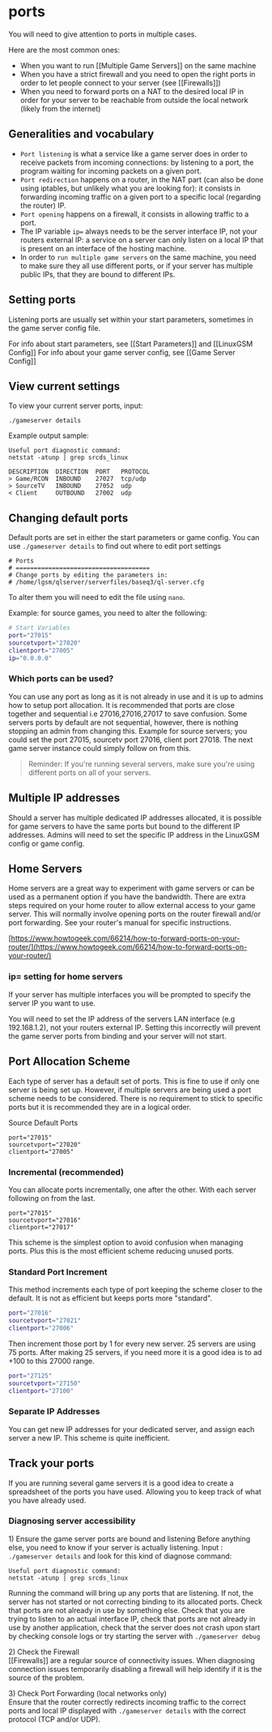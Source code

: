 # ports

You will need to give attention to ports in multiple cases.

Here are the most common ones:

* When you want to run \[\[Multiple Game Servers\]\] on the same machine
* When you have a strict firewall and you need to open the right ports in order to let people connect to your server \(see \[\[Firewalls\]\]\)
* When you need to forward ports on a NAT to the desired local IP in order for your server to be reachable from outside the local network \(likely from the internet\)

## Generalities and vocabulary

* `Port listening` is what a service like a game server does in order to receive packets from incoming connections: by listening to a port, the program waiting for incoming packets on a given port.
* `Port redirection` happens on a router, in the NAT part \(can also be done using iptables, but unlikely what you are looking for\): it consists in forwarding incoming traffic on a given port to a specific local \(regarding the router\) IP.
* `Port opening` happens on a firewall, it consists in allowing traffic to a port.
* The IP variable `ip=` always needs to be the server interface IP, not your routers external IP: a service on a server can only listen on a local IP that is present on an interface of the hosting machine.
* In order to `run multiple game servers` on the same machine, you need to make sure they all use different ports, or if your server has multiple public IPs, that they are bound to different IPs.

## Setting ports

Listening ports are usually set within your start parameters, sometimes in the game server config file.

For info about start parameters, see \[\[Start Parameters\]\] and \[\[LinuxGSM Config\]\] For info about your game server config, see \[\[Game Server Config\]\]

## View current settings

To view your current server ports, input:

`./gameserver details`

Example output sample:

```text
Useful port diagnostic command:
netstat -atunp | grep srcds_linux

DESCRIPTION  DIRECTION  PORT   PROTOCOL
> Game/RCON  INBOUND    27027  tcp/udp
> SourceTV   INBOUND    27052  udp
< Client     OUTBOUND   27002  udp
```

## Changing default ports

Default ports are set in either the start parameters or game config. You can use `./gameserver details` to find out where to edit port settings

```text
# Ports
# =====================================
# Change ports by editing the parameters in:
# /home/lgsm/qlserver/serverfiles/baseq3/ql-server.cfg
```

To alter them you will need to edit the file using `nano`.

Example: for source games, you need to alter the following:

```bash
# Start Variables
port="27015"
sourcetvport="27020"
clientport="27005"
ip="0.0.0.0"
```

### Which ports can be used?

You can use any port as long as it is not already in use and it is up to admins how to setup port allocation. It is recommended that ports are close together and sequential i.e 27016,27016,27017 to save confusion. Some servers ports by default are not sequential, however, there is nothing stopping an admin from changing this. Example for source servers; you could set the port 27015, sourcetv port 27016, client port 27018. The next game server instance could simply follow on from this.

> Reminder: If you're running several servers, make sure you're using different ports on all of your servers.

## Multiple IP addresses

Should a server has multiple dedicated IP addresses allocated, it is possible for game servers to have the same ports but bound to the different IP addresses. Admins will need to set the specific IP address in the LinuxGSM config or game config.

## Home Servers

Home servers are a great way to experiment with game servers or can be used as a permanent option if you have the bandwidth. There are extra steps required on your home router to allow external access to your game server. This will normally involve opening ports on the router firewall and/or port forwarding. See your router's manual for specific instructions.

[https://www.howtogeek.com/66214/how-to-forward-ports-on-your-router/](https://www.howtogeek.com/66214/how-to-forward-ports-on-your-router/)

### ip= setting for home servers

If your server has multiple interfaces you will be prompted to specify the server IP you want to use.

You will need to set the IP address of the servers LAN interface \(e.g 192.168.1.2\), not your routers external IP. Setting this incorrectly will prevent the game server ports from binding and your server will not start.

## Port Allocation Scheme

Each type of server has a default set of ports. This is fine to use if only one server is being set up. However, if multiple servers are being used a port scheme needs to be considered. There is no requirement to stick to specific ports but it is recommended they are in a logical order.

Source Default Ports

```text
port="27015"
sourcetvport="27020"
clientport="27005"
```

### Incremental \(recommended\)

You can allocate ports incrementally, one after the other. With each server following on from the last.

```text
port="27015"
sourcetvport="27016"
clientport="27017"
```

This scheme is the simplest option to avoid confusion when managing ports. Plus this is the most efficient scheme reducing unused ports.

### Standard Port Increment

This method increments each type of port keeping the scheme closer to the default. It is not as efficient but keeps ports more "standard".

```bash
port="27016"
sourcetvport="27021"
clientport="27006"
```

Then increment those port by 1 for every new server. 25 servers are using 75 ports. After making 25 servers, if you need more it is a good idea is to ad +100 to this 27000 range.

```bash
port="27125"
sourcetvport="27150"
clientport="27100"
```

### Separate IP Addresses

You can get new IP addresses for your dedicated server, and assign each server a new IP. This scheme is quite inefficient.

## Track your ports

If you are running several game servers it is a good idea to create a spreadsheet of the ports you have used. Allowing you to keep track of what you have already used.

### Diagnosing server accessibility

1\) Ensure the game server ports are bound and listening Before anything else, you need to know if your server is actually listening. Input : `./gameserver details` and look for this kind of diagnose command:

```text
Useful port diagnostic command:
netstat -atunp | grep srcds_linux
```

Running the command will bring up any ports that are listening. If not, the server has not started or not correcting binding to its allocated ports. Check that ports are not already in use by something else. Check that you are trying to listen to an actual interface IP, check that ports are not already in use by another application, check that the server does not crash upon start by checking console logs or try starting the server with `./gameserver debug`

2\) Check the Firewall  
\[\[Firewalls\]\] are a regular source of connectivity issues. When diagnosing connection issues temporarily disabling a firewall will help identify if it is the source of the problem.

3\) Check Port Forwarding \(local networks only\)  
Ensure that the router correctly redirects incoming traffic to the correct ports and local IP displayed with `./gameserver details` with the correct protocol \(TCP and/or UDP\).

